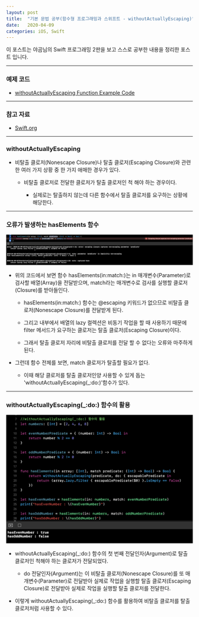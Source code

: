 ```yaml
---
layout: post
title:  "기본 문법 공부(함수형 프로그래밍과 스위프트 - withoutActuallyEscaping)"
date:   2020-04-09
categories: iOS, Swift
---
```


이 포스트는 야곰님의 Swift 프로그래밍 2판을 보고 스스로 공부한 내용을 정리한 포스트 입니다.

- - -

### 예제 코드

- [withoutActuallyEscaping Function Example Code](https://github.com/VincentGeranium/Swift-Study/tree/master/2020-04-09-WithoutActuallyEscapingExample-1playground.playground)

- - -

### 참고 자료

- [Swift.org](https://docs.swift.org/swift-book/LanguageGuide/Closures.html)

- - -

### withoutActuallyEscaping

- 비탈출 클로저(Nonescape Closure)나 탈출 클로저(Escaping Closure)와 관련한 여러 가지 상황 중 한 가지 애매한 경우가 있다.

    - 비탈출 클로저로 전달한 클로저가 탈출 클로저인 척 해야 하는 경우이다.
    
        - 실제로는 탈출하지 않는데 다른 함수에서 탈출 클로저를 요구하는 상황에 해당한다.
        
- - -

### 오류가 발생하는 hasElements 함수

<img width="1058" alt="withoutActuallyEscapingImage-1" src="https://github.com/VincentGeranium/VincentGeranium.github.io/blob/master/assets/img/withoutActuallyEscapingImage-1.png?raw=true">

- 위의 코드에서 보면 함수 hasElements(in:match:)는 in 매개변수(Parameter)로 검사할 배열(Array)을 전달받으며, match라는 매개변수로 검사를 실행할 클로저(Closure)를 받아들인다.

    - hasElements(in:match:) 함수는 @escaping 키워드가 없으므로 비탈출 클로저(Nonescape Closure)를 전달받게 된다.

    - 그리고 내부에서 배열의 lazy 컬렉션은 비동기 작업을 할 때 사용하기 때문에 filter 메서드가 요구하는 클로저는 탈출 클로저(Escaping Closure)이다.

    - 그래서 탈출 클로저 자리에 비탈출 클로저를 전달 할 수 없다는 오류와 마주하게 된다.

- 그런데 함수 전체를 보면, match 클로저가 탈출할 필요가 없다.

    - 이때 해당 클로저를 탈출 클로저인양 사용할 수 있게 돕는 'withoutActuallyEscaping(_:do:)'함수가 있다.
    
- - -

### withoutActuallyEscaping(_:do:) 함수의 활용

<img width="1058" alt="withoutActuallyEscapingImage-2" src="https://github.com/VincentGeranium/VincentGeranium.github.io/blob/master/assets/img/withoutActuallyEscapingImage-2.png?raw=true">

- withoutActuallyEscaping(_:do:) 함수의 첫 번째 전달인자(Argument)로 탈출 클로저인 척해야 하는 클로저가 전달되었다.

    - do 전달인자(Argument)는 이 비탈출 클로저(Nonescape Closure)를 또 매개변수(Parameter)로 전달받아 실제로 작업을 실행할 탈출 클로저(Escaping Closure)로 전달받아 실제로 작업을 실행할 탈출 클로저를 전달한다.
    
- 이렇게 withoutActuallyEscaping(_:do:) 함수를 활용하여 비탈출 클로저를 탈출 클로저처럼 사용할 수 있다.